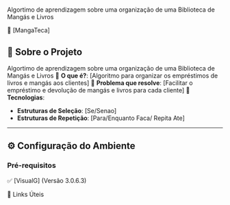 #
Algortimo de aprendizagem sobre uma organização de uma Biblioteca de Mangás e Livros

🚀 [MangaTeca]
## 📜 Sobre o Projeto
Algortimo de aprendizagem sobre uma organização de uma Biblioteca de Mangás e Livros
🔹 **O que é?**: [Algoritmo para organizar os empréstimos de livros e mangás aos clientes]
🔹 **Problema que resolve**: [Facilitar o empréstimo e devolução de mangás e livros para cada cliente] 
🔹 **Tecnologias**:
- **Estruturas de Seleção**: [Se/Senao]
- **Estruturas de Repetição**: [Para/Enquanto Faca/ Repita Ate]

---
## ⚙️ Configuração do Ambiente
### **Pré-requisitos**
✅ [VisualG] (Versão 3.0.6.3)


🔗 Links Úteis


